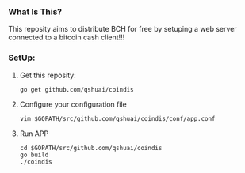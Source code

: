 ### What Is This?

This reposity aims to distribute BCH for free by setuping a web server connected to a bitcoin cash client!!!

### SetUp:

1. Get this reposity:

   ```
   go get github.com/qshuai/coindis
   ```

2. Configure your configuration file 

   ```
   vim $GOPATH/src/github.com/qshuai/coindis/conf/app.conf
   ```

3. Run APP

   ```
   cd $GOPATH/src/github.com/qshuai/coindis
   go build
   ./coindis
   ```

   

